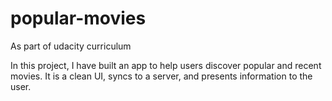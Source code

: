 # popular-movies
As part of udacity curriculum

In this project, I have built an app to help users discover popular and recent movies.
It is a clean UI, syncs to a server, and presents information to the user.
